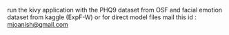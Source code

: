 run the kivy application with the PHQ9 dataset from OSF and facial emotion dataset from kaggle (ExpF-W) or for direct model files mail this id : mjoanish@gmail.com

